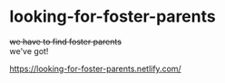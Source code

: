 # looking-for-foster-parents
~~we have to find foster parents~~  
we've got!

https://looking-for-foster-parents.netlify.com/
